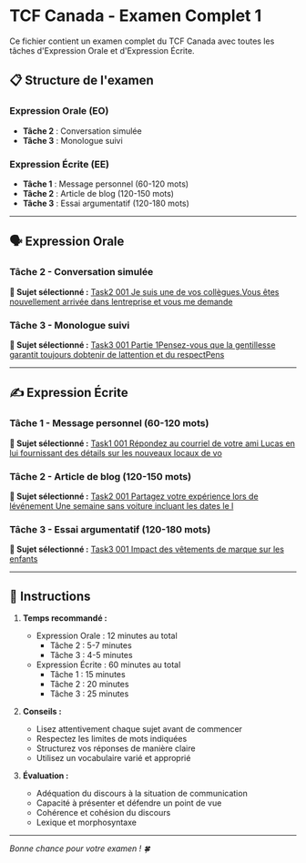 # TCF Canada - Examen Complet 1

Ce fichier contient un examen complet du TCF Canada avec toutes les tâches d'Expression Orale et d'Expression Écrite.

## 📋 Structure de l'examen

### Expression Orale (EO)
- **Tâche 2** : Conversation simulée
- **Tâche 3** : Monologue suivi

### Expression Écrite (EE)  
- **Tâche 1** : Message personnel (60-120 mots)
- **Tâche 2** : Article de blog (120-150 mots)
- **Tâche 3** : Essai argumentatif (120-180 mots)

---

## 🗣️ Expression Orale

### Tâche 2 - Conversation simulée

**📄 Sujet sélectionné :** [Task2 001 Je suis une de vos collègues.Vous êtes nouvellement arrivée dans lentreprise et vous me demande](../tcf_canada/eo/task2/task2_001_Je_suis_une_de_vos_collègues.Vous_êtes_nouvellement_arrivée_dans_lentreprise_et_vous_me_demande.md)

### Tâche 3 - Monologue suivi

**📄 Sujet sélectionné :** [Task3 001 Partie 1Pensez-vous que la gentillesse garantit toujours dobtenir de lattention et du respectPens](../tcf_canada/eo/task3/task3_001_Partie_1Pensez-vous_que_la_gentillesse_garantit_toujours_dobtenir_de_lattention_et_du_respectPens.md)

---

## ✍️ Expression Écrite

### Tâche 1 - Message personnel (60-120 mots)

**📄 Sujet sélectionné :** [Task1 001 Répondez au courriel de votre ami Lucas en lui fournissant des détails sur les nouveaux locaux de vo](../tcf_canada/ee/task1/task1_001_Répondez_au_courriel_de_votre_ami_Lucas_en_lui_fournissant_des_détails_sur_les_nouveaux_locaux_de_vo.md)

### Tâche 2 - Article de blog (120-150 mots)

**📄 Sujet sélectionné :** [Task2 001 Partagez votre expérience lors de lévénement Une semaine sans voiture incluant les dates le l](../tcf_canada/ee/task2/task2_001_Partagez_votre_expérience_lors_de_lévénement_Une_semaine_sans_voiture_incluant_les_dates_le_l.md)

### Tâche 3 - Essai argumentatif (120-180 mots)

**📄 Sujet sélectionné :** [Task3 001 Impact des vêtements de marque sur les enfants](../tcf_canada/ee/task3/task3_001_Impact_des_vêtements_de_marque_sur_les_enfants.md)

---

## 📝 Instructions

1. **Temps recommandé :**
   - Expression Orale : 12 minutes au total
     - Tâche 2 : 5-7 minutes
     - Tâche 3 : 4-5 minutes
   - Expression Écrite : 60 minutes au total
     - Tâche 1 : 15 minutes
     - Tâche 2 : 20 minutes  
     - Tâche 3 : 25 minutes

2. **Conseils :**
   - Lisez attentivement chaque sujet avant de commencer
   - Respectez les limites de mots indiquées
   - Structurez vos réponses de manière claire
   - Utilisez un vocabulaire varié et approprié

3. **Évaluation :**
   - Adéquation du discours à la situation de communication
   - Capacité à présenter et défendre un point de vue
   - Cohérence et cohésion du discours
   - Lexique et morphosyntaxe

---

*Bonne chance pour votre examen ! 🍀*
